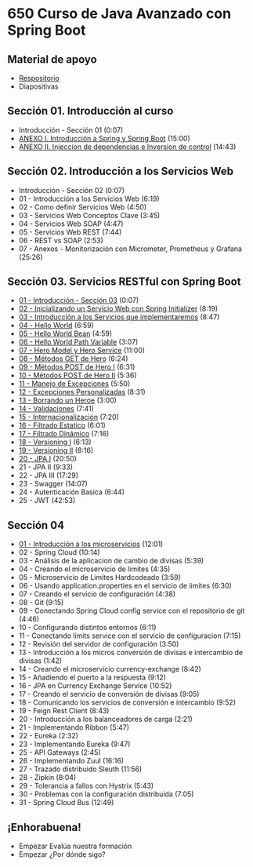 # 650 Curso de Java Avanzado con Spring Boot

## Material de apoyo
 
* [Respositorio](https://gitlab.keepcoding.io/cursos-online-keepcoding/java-avanzado-con-spring-boot)
* Diapositivas

## Sección 01. Introducción al curso
 
* Introducción - Sección 01 (0:07)
* [ANEXO I. Introducción a Spring y Spring Boot](650_Curso_de_Java_Avanzado_con_Spring_Boot/01-01-ANEXO_I.md) (15:00)
* [ANEXO II. Injeccion de dependencias e Inversion de control](650_Curso_de_Java_Avanzado_con_Spring_Boot/01-02-ANEXO_II.md) (14:43)

## Sección 02. Introducción a los Servicios Web
 
* Introducción - Sección 02 (0:07)
* 01 - Introducción a los Servicios Web (6:19)
* 02 - Como definir Servicios Web (4:50)
* 03 - Servicios Web Conceptos Clave (3:45)
* 04 - Servicios Web SOAP (4:47)
* 05 - Servicios Web REST (7:44)
* 06 - REST vs SOAP (2:53)
* 07 - Anexos - Monitorización con Micrometer, Prometheus y Grafana (25:26)

## Sección 03. Servicios RESTful con Spring Boot
 
* [01 - Introducción - Sección 03](650_Curso_de_Java_Avanzado_con_Spring_Boot/03-01-Introduccion.md) (0:07)
* [02 - Inicializando un Servicio Web con Spring Initializer](650_Curso_de_Java_Avanzado_con_Spring_Boot/03-02-Inicializando-un-Servicio-Web-con-Spring-Initializer.md) (8:19)
* [03 - Introducción a los Servicios que implementaremos](650_Curso_de_Java_Avanzado_con_Spring_Boot/03-03-Introduccion-a-los-Servicios-que-implementaremos.md) (8:47)
* [04 - Hello World](650_Curso_de_Java_Avanzado_con_Spring_Boot/03-04-Hello-World.md) (6:59)
* [05 - Hello World Bean](650_Curso_de_Java_Avanzado_con_Spring_Boot/03-05-Hello-World-Bean.md) (4:59)
* [06 - Hello World Path Variable](650_Curso_de_Java_Avanzado_con_Spring_Boot/03-06-Hello-World-Path-Variable.md) (3:07)
* [07 - Hero Model y Hero Service](650_Curso_de_Java_Avanzado_con_Spring_Boot/03-07-Hero-Model-y-Hero-Service.md) (11:00)
* [08 - Métodos GET de Hero](650_Curso_de_Java_Avanzado_con_Spring_Boot/03-08-Metodos-GET-de-Hero.md) (6:24)
* [09 - Métodos POST de Hero I](650_Curso_de_Java_Avanzado_con_Spring_Boot/03-09-Metodos-POST-de-Hero-I.md) (6:31)
* [10 - Métodos POST de Hero II](650_Curso_de_Java_Avanzado_con_Spring_Boot/03-10-Metodos-POST-de-Hero-II.md) (5:36)
* [11 - Manejo de Excepciones](650_Curso_de_Java_Avanzado_con_Spring_Boot/03-11-Manejo-de-Excepciones.md) (5:50)
* [12 - Excepciones Personalizadas](650_Curso_de_Java_Avanzado_con_Spring_Boot/03-12-Excepciones-Personalizadas.md) (8:31)
* [13 - Borrando un Heroe](650_Curso_de_Java_Avanzado_con_Spring_Boot/03-13-Borrando-un-Heroe.md) (3:00)
* [14 - Validaciones](650_Curso_de_Java_Avanzado_con_Spring_Boot/03-14-Validaciones.md) (7:41)
* [15 - Internacionalización](650_Curso_de_Java_Avanzado_con_Spring_Boot/03-15-Internacionalizacion.md) (7:20)
* [16 - Filtrado Estatico](650_Curso_de_Java_Avanzado_con_Spring_Boot/03-16-Filtrado-Estatico.md) (6:01)
* [17 - Filtrado Dinámico](650_Curso_de_Java_Avanzado_con_Spring_Boot/03-17-Filtrado-Dinamico.md) (7:16)
* [18 - Versioning I](650_Curso_de_Java_Avanzado_con_Spring_Boot/03-18-Versioning-I.md) (6:13)
* [19 - Versioning II](650_Curso_de_Java_Avanzado_con_Spring_Boot/03-19-Versioning-II.md) (8:16)
* [20 - JPA I](650_Curso_de_Java_Avanzado_con_Spring_Boot/03-20-JPA-I.md) (20:50)
* 21 - JPA II (9:33)
* 22 - JPA III (17:29)
* 23 - Swagger (14:07)
* 24 - Autenticación Basica (6:44)
* 25 - JWT (42:53)

## Sección 04
 
* [01 - Introducción a los microservicios](650_Curso_de_Java_Avanzado_con_Spring_Boot/04-01-Introduccion-a-los-microservicios.md) (12:01)
* 02 - Spring Cloud (10:14)
* 03 - Análisis de la aplicacion de cambio de divisas (5:39)
* 04 - Creando el microservicio de limites (4:35)
* 05 - Microservicio de Limites Hardcodeado (3:59)
* 06 - Usando application.properties en el servicio de limites (6:30)
* 07 - Creando el servicio de configuración (4:38)
* 08 - Git (9:15)
* 09 - Conectando Spring Cloud config service con el repositorio de git (4:46)
* 10 - Configurando distintos entornos (6:11)
* 11 - Conectando limits service con el servicio de configuracion (7:15)
* 12 - Revisión del servidor de configuración (3:50)
* 13 - Introducción a los micros conversión de divisas e intercambio de divisas (1:42)
* 14 - Creando el microservicio currency-exchange (8:42)
* 15 - Añadiendo el puerto a la respuesta (9:12)
* 16 - JPA en Currency Exchange Service (10:52)
* 17 - Creando el servicio de conversión de divisas (9:05)
* 18 - Comunicando los servicios de conversión e intercambio (9:52)
* 19 - Feign Rest Client (8:43)
* 20 - Introducción a los balanceadores de carga (2:21)
* 21 - Implementando Ribbon (5:47)
* 22 - Eureka (2:32)
* 23 - Implementando Eureka (9:47)
* 25 - API Gateways (2:45) 
* 26 - Implementando Zuul (16:16)
* 27 - Trazado distribuido Sleuth (11:56)
* 28 - Zipkin (8:04)
* 29 - Tolerancia a fallos con Hystrix (5:43)
* 30 - Problemas con la configuración distribuida (7:05)
* 31 - Spring Cloud Bus (12:49)

## ¡Enhorabuena!
 
* Empezar Evalúa nuestra formación
* Empezar ¿Por dónde sigo?
